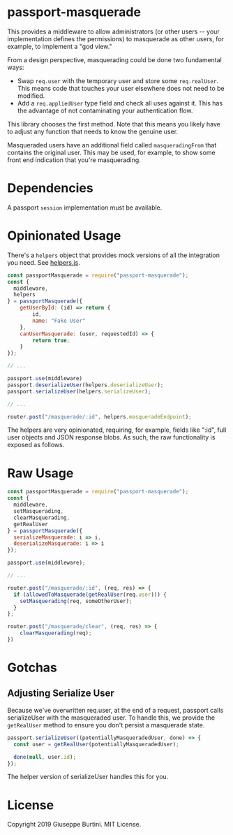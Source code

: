 # passport-masquerade

This provides a middleware to allow administrators (or other users -- your implementation defines the permissions) to masquerade as other users, for example, to implement a "god view."

From a design perspective, masquerading could be done two fundamental ways:

- Swap `req.user` with the temporary user and store some `req.realUser`. This means code that touches your user elsewhere does not need to be modified.
- Add a `req.appliedUser` type field and check all uses against it. This has the advantage of not contaminating your authentication flow.

This library chooses the first method. Note that this means you likely have to adjust any function that needs to know the genuine user.

Masqueraded users have an additional field called `masqueradingFrom` that contains the original user. This may be used, for example, to show some front end indication that you're masquerading.

# Dependencies

A passport `session` implementation must be available.

# Opinionated Usage

There's a `helpers` object that provides mock versions of all the integration you need. See [helpers.js](helpers.js).

```js
const passportMasquerade = require("passport-masquerade");
const {
  middleware,
  helpers
} = passportMasquerade({
    getUserById: (id) => return {
        id,
        name: "Fake User"
    },
    canUserMasquerade: (user, requestedId) => {
        return true;
    }
});

// ...

passport.use(middleware)
passport.deserializeUser(helpers.deserializeUser);
passport.serializeUser(helpers.serializeUser);

// ...

router.post("/masquerade/:id", helpers.masqueradeEndpoint);

```

The helpers are very opinionated, requiring, for example, fields like ":id", full user objects and JSON response blobs. As such, the raw functionality is exposed as follows.

# Raw Usage

```js
const passportMasquerade = require("passport-masquerade");
const {
  middleware,
  setMasquerading,
  clearMasquerading,
  getRealUser
} = passportMasquerade({
  serializeMasquerade: i => i,
  deserializeMasquerade: i => i
});

passport.use(middleware);

// ...

router.post("/masquerade/:id", (req, res) => {
  if (allowedToMasquerade(getRealUser(req.user))) {
    setMasquerading(req, someOtherUser);
  }
};

router.post("/masquerade/clear", (req, res) => {
    clearMasquerading(req);
})
```

# Gotchas

## Adjusting Serialize User

Because we've overwritten req.user, at the end of a request, passport calls serializeUser with the masqueraded user. To handle this, we provide the `getRealUser` method to ensure you don't persist a masquerade state.

```js
passport.serializeUser((potentiallyMasqueradedUser, done) => {
  const user = getRealUser(potentiallyMasqueradedUser);

  done(null, user.id);
});
```

The helper version of serializeUser handles this for you.

# License

Copyright 2019 Giuseppe Burtini. MIT License.
